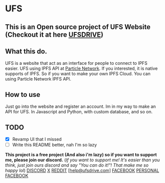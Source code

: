 
# UFS
## This is an Open source project of UFS Website (Checkout it at here [UFSDRIVE](https://ufsdrive.com))

## What this do.
UFS is a website that act as an interface for people to connect to IPFS easier.
UFS using IPFS API at [Particle Network](https://particle.network/). If you interested, it is native supports of IPFS. So if you want to make your own IPFS Cloud. You can using Particle Network IPFS API.

## How to use
Just go into the website and register an account.
Im in my way to make an API for UFS. In Javascript and Python, with custom database, and so on.


## TODO
- [x] Revamp UI that I missed
- [ ] Write this README better, nah I'm so lazy

__This project is a free project (And also i'm lazy) so if you want to support me, please join our discord.__
(_If you want to support me! It's easier than you think, just join ours discord and say "You can do it!"! That make me so happy lol_)
[DISCORD](https://discord.gg/HNF7G2VnxR)
[X](https://x.com/aufsdev)
[REDDIT](https://www.reddit.com/r/ufs_storage)
[help@ufsdrive.com]
[FACEBOOK](https://www.facebook.com/ufsdrive/)
[PERSONAL FACEBOOK](https://www.facebook.com/quanvndzai/)
